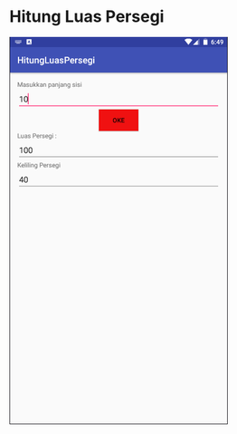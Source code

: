 # Hitung Luas Persegi
![alt text](https://github.com/rizalagus26rpl/Hitung-Luas-Persegi/blob/master/Hitung%20Luas%20Persegi.PNG?raw=true)
